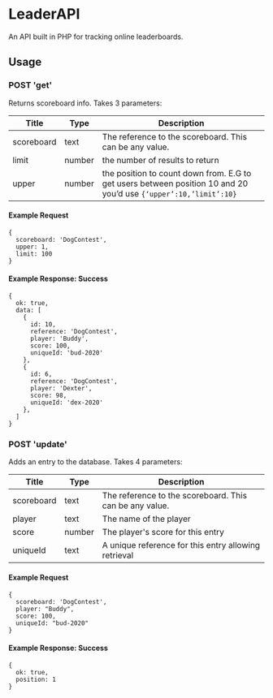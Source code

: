 # LeaderAPI
An API built in PHP for tracking online leaderboards. 

## Usage

### POST 'get'
Returns scoreboard info.
Takes 3 parameters:

Title | Type | Description
--- | --- | ---
scoreboard | text | The reference to the scoreboard. This can be any value.
limit | number | the number of results to return
upper | number | the position to count down from. E.G to get users between position 10 and 20 you’d use `{‘upper’:10,’limit’:10}`

#### Example Request
```
{
  scoreboard: 'DogContest',
  upper: 1,
  limit: 100
}
```

#### Example Response: Success
```
{
  ok: true,
  data: [
    {
      id: 10,
      reference: 'DogContest',
      player: 'Buddy',
      score: 100,
      uniqueId: 'bud-2020'
    },
    {
      id: 6,
      reference: 'DogContest',
      player: 'Dexter',
      score: 98,
      uniqueId: 'dex-2020'
    },
  ]
}
```

### POST 'update'
Adds an entry to the database.
Takes 4 parameters:

Title | Type | Description
--- | --- | ---
scoreboard | text | The reference to the scoreboard. This can be any value.
player | text | The name of the player
score | number | The player's score for this entry
uniqueId | text | A unique reference for this entry allowing retrieval

#### Example Request
```
{
  scoreboard: 'DogContest',
  player: "Buddy",
  score: 100,
  uniqueId: "bud-2020"
}
```

#### Example Response: Success
```
{
  ok: true,
  position: 1
}
```
